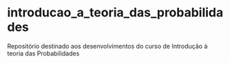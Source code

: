 # introducao_a_teoria_das_probabilidades
Repositório destinado aos desenvolvimentos do curso de Introdução à teoria das Probabilidades
